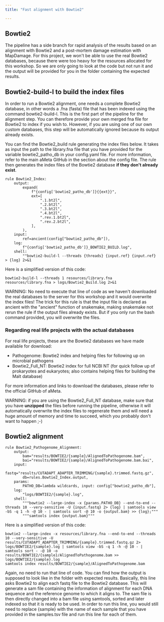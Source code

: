 ```yaml
---
title: "Fast alignment with Bowtie2"

---
```


## Bowtie2

The pipeline has a side branch for rapid analysis of the results based on an alignment with Bowtie2 and a post-mortem damage estimation with MapDamage. 
For this project, we won't be able to use the real Bowtie2 databases, because there were too heavy for the resources allocated for this workshop. So we are only going to look at the code but not run it and the output will be provided for you in the folder containing the expected results. 

## Bowtie2-build-l to build the index files

In order to run a Bowtie2 alignment, one needs a complete Bowtie2 database, in other words a .fna (fasta) file that has been indexed using the command bowtie2-build-l. This is the first part of the pipeline for the alignment step. You can therefore provide your own merged fna file for Bowtie2 to index if you wish to. However, if you are using one of our own custom databases, this step will be automatically ignored because its output already exists.

You can find the Bowtie2_build rule generating the index files below. It takes as input the path to the library.fna file that you have provided for the variable bowtie2_patho_db in your config.yaml file. For more information, refer to the main aMeta GitHub in the section about the config file. The rule then generates the index files of the Bowtie2 database **if they don't already exist**.

```
rule Bowtie2_Index:
    output:
        expand(
            f"{config['bowtie2_patho_db']}{{ext}}",
            ext=[
                ".1.bt2l",
                ".2.bt2l",
                ".3.bt2l",
                ".4.bt2l",
                ".rev.1.bt2l",
                ".rev.2.bt2l",
            ],
        ),
    input:
        ref=ancient(config["bowtie2_patho_db"]),
    log:
        f"{config['bowtie2_patho_db']}_BOWTIE2_BUILD.log",
    shell:
        ""bowtie2-build-l --threads {threads} {input.ref} {input.ref} > {log} 2>&1
```

Here is a simplified version of this code:

```
bowtie2-build-l --threads 1 resources/library.fna resources/library.fna > logs/Bowtie2_Build.log 2>&1
```

WARNING: No need to execute that line of code as we haven't downloaded the real databases to the server for this workshop and it would overwrite the index files! The trick for this rule is that the input file is declared as ancient with the "ancient" function of snakemake, making snakemake not rerun the rule if the output files already exists. But if you only run the bash command provided, you will overwrite the files.

### Regarding real life projects with the actual databases

For real life projects, these are the Bowtie2 databases we have made available for download:

+ Pathogenome: Bowtie2 index and helping files for following up on microbial pathogens
+ Bowtie2_Full_NT: Bowtie2 index for full NCBI NT (for quick follow up of prokaryotes and eukaryotes; also contains helping files for building the Malt database)

For more information and links to download the databases, please refer to the official GitHub of aMeta.

WARNING: if you are using the Bowtie2_Full_NT database, make sure that you have **unzipped** the files before running the pipeline, otherwise it will automatically overwrite the index files to regenerate them and will need a huge amount of memory and time to succeed, which you probably don't want to happen ;-)

## Bowtie2 alignment

```
rule Bowtie2_Pathogenome_Alignment:
    output:
        bam="results/BOWTIE2/{sample}/AlignedToPathogenome.bam",
        bai="results/BOWTIE2/{sample}/AlignedToPathogenome.bam.bai",
    input:
        fastq="results/CUTADAPT_ADAPTER_TRIMMING/{sample}.trimmed.fastq.gz",
        db=rules.Bowtie2_Index.output,
    params:
        PATHO_DB=lambda wildcards, input: config["bowtie2_patho_db"],
    log:
        "logs/BOWTIE2/{sample}.log",
    shell:
        """bowtie2 --large-index -x {params.PATHO_DB} --end-to-end --threads 10 --very-sensitive -U {input.fastq} 2> {log} | samtools view -bS -q 1 -h -@ 10 - | samtools sort -@ 10 -o {output.bam} >> {log};"""
        """samtools index {output.bam}"""
```

Here is a simplified version of this code:

```
bowtie2 --large-index -x resources/library.fna --end-to-end --threads 10 --very-sensitive -U results/CUTADAPT_ADAPTER_TRIMMING/{sample}.trimmed.fastq.gz 2> logs/BOWTIE2/{sample}.log | samtools view -bS -q 1 -h -@ 10 - | samtools sort - -@ 10 -o results/BOWTIE2/{sample}/AlignedToPathogenome.bam >> logs/BOWTIE2/{sample}.log
samtools index results/BOWTIE2/{sample}/AlignedToPathogenome.bam
```

Again, no need to run that line of code. You can find how the output is supposed to look like in the folder with expected results.
Basically, this line asks Bowtie2 to align each fastq file to the Bowtie2 database. This will generate a sam file containing the information of alignment for each DNA sequence and the reference genome to which it aligns to. The sam file is then directly changed into a bam file using samtools, sorted and later indexed so that it is ready to be used. In order to run this line, you would still need to replace {sample} with the name of each sample that you have provided in the samples.tsv file and run this line for each of them.
